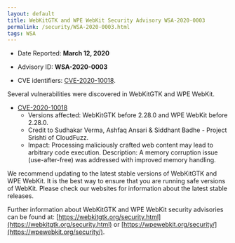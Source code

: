 ```yaml
---
layout: default
title: WebKitGTK and WPE WebKit Security Advisory WSA-2020-0003
permalink: /security/WSA-2020-0003.html
tags: WSA
---
```


* Date Reported: **March 12, 2020**

* Advisory ID: **WSA-2020-0003**

* CVE identifiers: [CVE-2020-10018](#CVE-2020-10018).


Several vulnerabilities were discovered in WebKitGTK and WPE WebKit.

* <a name="CVE-2020-10018" href="https://cve.mitre.org/cgi-bin/cvename.cgi?name=CVE-2020-10018">CVE-2020-10018</a>
  * Versions affected: WebKitGTK before 2.28.0 and WPE WebKit before
    2.28.0.
  * Credit to Sudhakar Verma, Ashfaq Ansari & Siddhant Badhe - Project
    Srishti of CloudFuzz.
  * Impact: Processing maliciously crafted web content may lead to
    arbitrary code execution. Description: A memory corruption issue
    (use-after-free) was addressed with improved memory handling.


We recommend updating to the latest stable versions of WebKitGTK and WPE
WebKit. It is the best way to ensure that you are running safe versions
of WebKit. Please check our websites for information about the latest
stable releases.

Further information about WebKitGTK and WPE WebKit security advisories can be found at:
[https://webkitgtk.org/security.html](https://webkitgtk.org/security.html) or [https://wpewebkit.org/security/](https://wpewebkit.org/security/).
